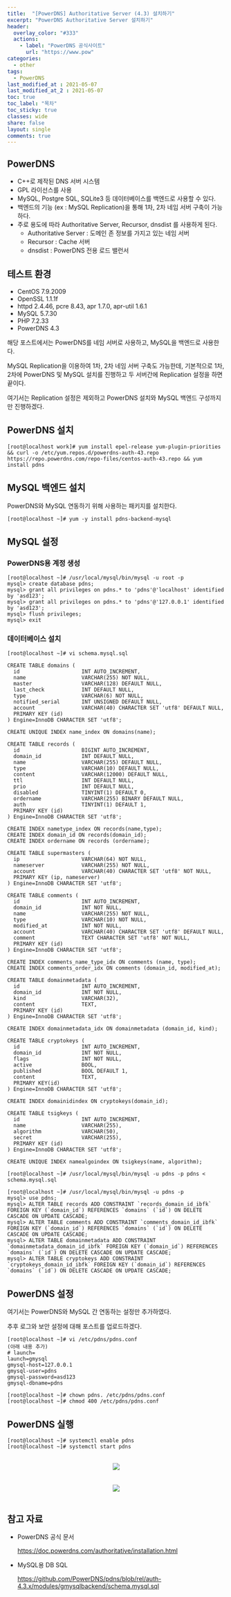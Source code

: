 ```yaml
---
title:  "[PowerDNS] Authoritative Server (4.3) 설치하기"
excerpt: "PowerDNS Authoritative Server 설치하기"
header:
  overlay_color: "#333"
  actions:
    - label: "PowerDNS 공식사이트"
      url: "https://www.pow"
categories:
  - other
tags:
  - PowerDNS
last_modified_at : 2021-05-07
last_modified_at_2 : 2021-05-07
toc: true
toc_label: "목차"
toc_sticky: true
classes: wide
share: false
layout: single
comments: true
---
```


## PowerDNS

- C++로 제작된 DNS 서버 시스템
- GPL 라이선스를 사용
- MySQL, Postgre SQL, SQLite3 등 데이터베이스를 백엔드로 사용할 수 있다.
- 백엔드의 기능 (ex : MySQL Replication)을 통해 1차, 2차 네임 서버 구축이 가능하다.
- 주로 용도에 따라 Authoritative Server, Recursor, dnsdist 를 사용하게 된다.
	- Authoritative Server : 도메인 존 정보를 가지고 있는 네임 서버
	- Recursor : Cache 서버
	- dnsdist : PowerDNS 전용 로드 밸런서

## 테스트 환경

- CentOS 7.9.2009
- OpenSSL 1.1.1f
- httpd 2.4.46, pcre 8.43, apr 1.7.0, apr-util 1.6.1
- MySQL 5.7.30
- PHP 7.2.33
- PowerDNS 4.3

해당 포스트에서는 PowerDNS를 네임 서버로 사용하고, MySQL을 백엔드로 사용한다.

MySQL Replication을 이용하여 1차, 2차 네임 서버 구축도 가능한데, 기본적으로 1차, 2차에 PowerDNS 및 MySQL 설치를 진행하고 두 서버간에 Replication 설정을 하면 끝이다.

여기서는 Replication 설정은 제외하고 PowerDNS 설치와 MySQL 백엔드 구성까지만 진행하겠다.

## PowerDNS 설치

```
[root@localhost work]# yum install epel-release yum-plugin-priorities && curl -o /etc/yum.repos.d/powerdns-auth-43.repo https://repo.powerdns.com/repo-files/centos-auth-43.repo && yum install pdns
```

## MySQL 백엔드 설치

PowerDNS와 MySQL 연동하기 위해 사용하는 패키지를 설치한다.

```
[root@localhost ~]# yum -y install pdns-backend-mysql
```

## MySQL 설정

### PowerDNS용 계정 생성
```
[root@localhost ~]# /usr/local/mysql/bin/mysql -u root -p 
mysql> create database pdns;
mysql> grant all privileges on pdns.* to 'pdns'@'localhost' identified by 'asd123';
mysql> grant all privileges on pdns.* to 'pdns'@'127.0.0.1' identified by 'asd123';
mysql> flush privileges;
mysql> exit
```

### 데이터베이스 설치
```
[root@localhost ~]# vi schema.mysql.sql

CREATE TABLE domains (
  id                    INT AUTO_INCREMENT,
  name                  VARCHAR(255) NOT NULL,
  master                VARCHAR(128) DEFAULT NULL,
  last_check            INT DEFAULT NULL,
  type                  VARCHAR(6) NOT NULL,
  notified_serial       INT UNSIGNED DEFAULT NULL,
  account               VARCHAR(40) CHARACTER SET 'utf8' DEFAULT NULL,
  PRIMARY KEY (id)
) Engine=InnoDB CHARACTER SET 'utf8';
	
CREATE UNIQUE INDEX name_index ON domains(name);
	
CREATE TABLE records (
  id                    BIGINT AUTO_INCREMENT,
  domain_id             INT DEFAULT NULL,
  name                  VARCHAR(255) DEFAULT NULL,
  type                  VARCHAR(10) DEFAULT NULL,
  content               VARCHAR(12000) DEFAULT NULL,
  ttl                   INT DEFAULT NULL,
  prio                  INT DEFAULT NULL,
  disabled              TINYINT(1) DEFAULT 0,
  ordername             VARCHAR(255) BINARY DEFAULT NULL,
  auth                  TINYINT(1) DEFAULT 1,
  PRIMARY KEY (id)
) Engine=InnoDB CHARACTER SET 'utf8';

CREATE INDEX nametype_index ON records(name,type);
CREATE INDEX domain_id ON records(domain_id);
CREATE INDEX ordername ON records (ordername);
	
CREATE TABLE supermasters (
  ip                    VARCHAR(64) NOT NULL,
  nameserver            VARCHAR(255) NOT NULL,
  account               VARCHAR(40) CHARACTER SET 'utf8' NOT NULL,
  PRIMARY KEY (ip, nameserver)
) Engine=InnoDB CHARACTER SET 'utf8';

CREATE TABLE comments (
  id                    INT AUTO_INCREMENT,
  domain_id             INT NOT NULL,
  name                  VARCHAR(255) NOT NULL,
  type                  VARCHAR(10) NOT NULL,
  modified_at           INT NOT NULL,
  account               VARCHAR(40) CHARACTER SET 'utf8' DEFAULT NULL,
  comment               TEXT CHARACTER SET 'utf8' NOT NULL,
  PRIMARY KEY (id)
) Engine=InnoDB CHARACTER SET 'utf8';
	
CREATE INDEX comments_name_type_idx ON comments (name, type);
CREATE INDEX comments_order_idx ON comments (domain_id, modified_at);
	
CREATE TABLE domainmetadata (
  id                    INT AUTO_INCREMENT,
  domain_id             INT NOT NULL,
  kind                  VARCHAR(32),
  content               TEXT,
  PRIMARY KEY (id)
) Engine=InnoDB CHARACTER SET 'utf8';
	
CREATE INDEX domainmetadata_idx ON domainmetadata (domain_id, kind);
	
CREATE TABLE cryptokeys (
  id                    INT AUTO_INCREMENT,
  domain_id             INT NOT NULL,
  flags                 INT NOT NULL,
  active                BOOL,
  published             BOOL DEFAULT 1,
  content               TEXT,
  PRIMARY KEY(id)
) Engine=InnoDB CHARACTER SET 'utf8';

CREATE INDEX domainidindex ON cryptokeys(domain_id);
	
CREATE TABLE tsigkeys (
  id                    INT AUTO_INCREMENT,
  name                  VARCHAR(255),
  algorithm             VARCHAR(50),
  secret                VARCHAR(255),
  PRIMARY KEY (id)
) Engine=InnoDB CHARACTER SET 'utf8';
	
CREATE UNIQUE INDEX namealgoindex ON tsigkeys(name, algorithm);
```

```
[root@localhost ~]# /usr/local/mysql/bin/mysql -u pdns -p pdns < schema.mysql.sql
```

```
[root@localhost ~]# /usr/local/mysql/bin/mysql -u pdns -p     
mysql> use pdns;
mysql> ALTER TABLE records ADD CONSTRAINT `records_domain_id_ibfk` FOREIGN KEY (`domain_id`) REFERENCES `domains` (`id`) ON DELETE CASCADE ON UPDATE CASCADE;
mysql> ALTER TABLE comments ADD CONSTRAINT `comments_domain_id_ibfk` FOREIGN KEY (`domain_id`) REFERENCES `domains` (`id`) ON DELETE CASCADE ON UPDATE CASCADE;
mysql> ALTER TABLE domainmetadata ADD CONSTRAINT `domainmetadata_domain_id_ibfk` FOREIGN KEY (`domain_id`) REFERENCES `domains` (`id`) ON DELETE CASCADE ON UPDATE CASCADE;
mysql> ALTER TABLE cryptokeys ADD CONSTRAINT `cryptokeys_domain_id_ibfk` FOREIGN KEY (`domain_id`) REFERENCES `domains` (`id`) ON DELETE CASCADE ON UPDATE CASCADE;
```

## PowerDNS 설정

여기서는 PowerDNS와 MySQL 간 연동하는 설정만 추가하였다.

추후 로그와 보안 설정에 대해 포스트를 업로드하겠다.

```
[root@localhost ~]# vi /etc/pdns/pdns.conf
(아래 내용 추가)
# launch=
launch=gmysql
gmysql-host=127.0.0.1
gmysql-user=pdns
gmysql-password=asd123
gmysql-dbname=pdns

[root@localhost ~]# chown pdns. /etc/pdns/pdns.conf
[root@localhost ~]# chmod 400 /etc/pdns/pdns.conf
```

## PowerDNS 실행
```
[root@localhost ~]# systemctl enable pdns
[root@localhost ~]# systemctl start pdns
```

<br>
<center><img src="https://github.com/susoterran/susoterran.github.io/blob/master/assets/img/2021-05-07-pdns_authoritative_install/powerdns_port.jpg?raw=true"></center>
<br>

<br>
<center><img src="https://github.com/susoterran/susoterran.github.io/blob/master/assets/img/2021-05-07-pdns_authoritative_install/powerdns_process.jpg?raw=true"></center>
<br>


## 참고 자료
- PowerDNS 공식 문서

    <a href="https://doc.powerdns.com/authoritative/installation.html">https://doc.powerdns.com/authoritative/installation.html
    </a>

- MySQL용 DB SQL

    <a href="https://github.com/PowerDNS/pdns/blob/rel/auth-4.3.x/modules/gmysqlbackend/schema.mysql.sql">https://github.com/PowerDNS/pdns/blob/rel/auth-4.3.x/modules/gmysqlbackend/schema.mysql.sql
    </a>